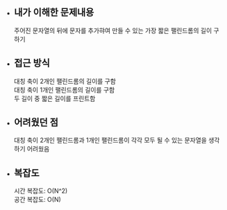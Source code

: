 - ## 내가 이해한 문제내용  
     주어진 문자열의 뒤에 문자를 추가햐여 만들 수 있는 가장 짧은 팰린드롬의 길이 구하기  

- ## 접근 방식
     대칭 축이 2개인 팰린드롬의 길이를 구함  
     대칭 축이 1개인 팰린드롬의 길이를 구함  
     두 길이 중 짧은 길이를 프린트함  

- ## 어려웠던 점  
    대칭 축이 2개인 팰린드롬과 1개인 팰린드롬이 각각 모두 될 수 있는 문자열을 생각하기 어려웠음  

- ## 복잡도  
    시간 복잡도: O(N^2)  
    공간 복잡도: O(N)
